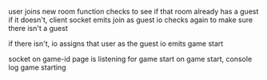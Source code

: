 user joins new room
  function checks to see if that room already has a guest
  if it doesn't, client socket emits join as guest
  io checks again to make sure there isn't a guest

  if there isn't,
    io assigns that user as the guest
    io emits game start

  socket on game-id page is listening for game start
  on game start, console log game starting
